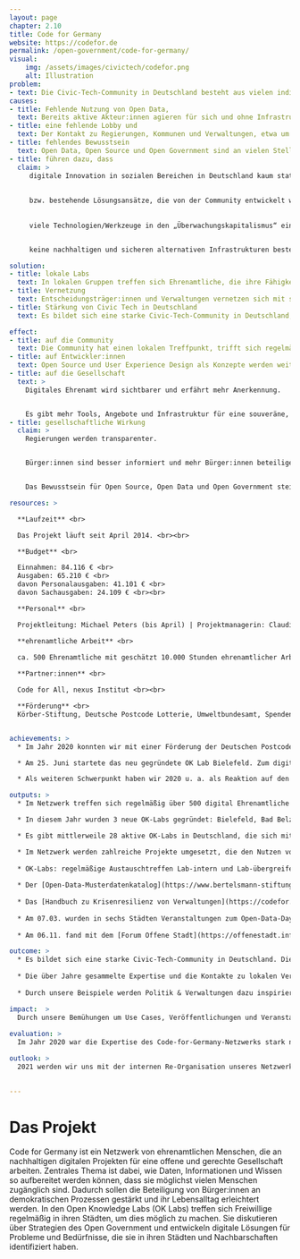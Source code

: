 ```yaml
---
layout: page
chapter: 2.10
title: Code for Germany
website: https://codefor.de
permalink: /open-government/code-for-germany/
visual:
    img: /assets/images/civictech/codefor.png
    alt: Illustration
problem:
- text: Die Civic-Tech-Community in Deutschland besteht aus vielen individuellen Gruppierungen, die mit ähnlichen Problemen konfrontiert sind, aber bisher vorwiegend regional organisiert sind und keine Lobby haben.
causes:
- title: Fehlende Nutzung von Open Data,
  text: Bereits aktive Akteur:innen agieren für sich und ohne Infrastruktur. Akteur:innen mit komplementären Fähigkeiten treffen nicht aufeinander. Akteure mit potenziell komplementären Fähigkeiten treffen nicht aufeinander.
- title: eine fehlende Lobby und
  text: Der Kontakt zu Regierungen, Kommunen und Verwaltungen, etwa um an Daten zu gelangen, ist für Einzelpersonen schwierig umsetzbar.
- title: fehlendes Bewusstsein
  text: Open Data, Open Source und Open Government sind an vielen Stellen unbekannt oder unverstanden. Die Regierung, Kommunen, Verwaltungen und andere Institutionen arbeiten deswegen stellenweise ineffizient.
- title: führen dazu, dass
  claim: >
     digitale Innovation in sozialen Bereichen in Deutschland kaum stattfindet,
      
      
     bzw. bestehende Lösungsansätze, die von der Community entwickelt wurden, nicht übernommen und verstetigt werden (können),
       
      
     viele Technologien/Werkzeuge in den „Überwachungskapitalismus“ eingebunden sind und somit


     keine nachhaltigen und sicheren alternativen Infrastrukturen bestehen.

solution:
- title: lokale Labs
  text: In lokalen Gruppen treffen sich Ehrenamtliche, die ihre Fähigkeiten dazu nutzen, um das gesellschaftliche Zusammenleben positiv zu beeinflussen.
- title: Vernetzung
  text: Entscheidungsträger:innen und Verwaltungen vernetzen sich mit swe Civic-Tech Community, um gemeinsam an Projekten für die Stadt zu arbeiten.
- title: Stärkung von Civic Tech in Deutschland
  text: Es bildet sich eine starke Civic-Tech-Community in Deutschland, Offene Daten werden von Bürger:innen genutzt und durch unsere Beispiele werden Politik & Verwaltungen dazu inspiriert, weitere Daten zu öffnen und bessere, nutzerfreundliche Anwendungen bereitzustellen.

effect:
- title: auf die Community
  text: Die Community hat einen lokalen Treffpunkt, trifft sich regelmäßig und ist vernetzt.
- title: auf Entwickler:innen
  text: Open Source und User Experience Design als Konzepte werden weiterverbreitet.
- title: auf die Gesellschaft
  text: >
    Digitales Ehrenamt wird sichtbarer und erfährt mehr Anerkennung.


    Es gibt mehr Tools, Angebote und Infrastruktur für eine souveräne, digital handlungsfähige, informierte Gesellschaft.
- title: gesellschaftliche Wirkung
  claim: >
    Regierungen werden transparenter.


    Bürger:innen sind besser informiert und mehr Bürger:innen beteiligen sich dank digitaler Tools.


    Das Bewusstsein für Open Source, Open Data und Open Government steigt.

resources: >

  **Laufzeit** <br>

  Das Projekt läuft seit April 2014. <br><br>  

  **Budget** <br>

  Einnahmen: 84.116 € <br>
  Ausgaben: 65.210 € <br>
  davon Personalausgaben: 41.101 € <br>
  davon Sachausgaben: 24.109 € <br><br>

  **Personal** <br>

  Projektleitung: Michael Peters (bis April) | Projektmanagerin: Claudia Jach <br><br>

  **ehrenamtliche Arbeit** <br>

  ca. 500 Ehrenamtliche mit geschätzt 10.000 Stunden ehrenamtlicher Arbeit <br><br> 
  
  **Partner:innen** <br>

  Code for All, nexus Institut <br><br>

  **Förderung** <br>
  Körber-Stiftung, Deutsche Postcode Lotterie, Umweltbundesamt, Spenden, sonstige <br><br>


achievements: >
  * Im Jahr 2020 konnten wir mit einer Förderung der Deutschen Postcode Lotterie den Themenbereich zu Umwelt und Nachhaltigkeit stärker ausbauen. Unter dem Motto “Code for Climate” haben sich zahlreiche Labs damit auseinandergesetzt, wie sich Offene Daten nutzen lassen, um kommunale Klimaschutzbemühungen sichtbarer und nachvollziehbarer zu gestalten. Dazu gehörte auch, die Folgen von Technologieeinsatz kritisch zu bewerten und sich um nachhaltige digitale Anwendungen zu bemühen. Dies war auch unser Fokus beim Open Data Day 2020 mit den einzigen Lab-Veranstaltungen, die wir aufgrund der Coronapandemie noch offline abhalten und besuchen konnten. In Berlin, Hamburg, Karlsruhe, Leipzig, Münster und Osnabrück wurde intensiv getüftelt, diskutiert und gelernt. Die Förderung der Postcode Lotterie ermöglichte es uns außerdem, unsere Website inhaltlich, technisch sowie vom Design zu überarbeiten. Im Projekt [Digitale Kommune](https://nexusinstitut.de/digitale-kommune-digitale-region-soziokulturelle-auswirkungen-durch-digitalisierung-und-kuenstliche-intelligenz/), das wir seit 2019 mit dem nexus-Institut durchführen, entwickeln wir partizipative Strategieansätze für eine nachhaltige Digitalisierung in Kommunen und Regionen. Schwerpunkt unseres Arbeitspakets ist die Erarbeitung von Handreichungen.

  * Am 25. Juni startete das neu gegründete OK Lab Bielefeld. Zum digitalen Kick-Off stellten sie ihre Partner:innen und spannende erste Projekte vor, u.a. zu umweltfreundlichem und sicherem Stadtverkehr mit der Initiative Radentscheid Bielefeld. Gemeinsam mit der Körber-Stiftung haben wir 2020 erneut das [Forum Offene Stadt](https://offenestadt.info/#rueckblick) ausgerichtet und uns dieses Mal vor allem mit der Frage von Resilienz von Städten bzw. Stadtgesellschaften beschäftigt. Die Teilnehmenden haben diskutiert, wie Bürger:innen bei der Gestaltung der Städte einbezogen werden können und wie Kommunen die Expertise erlangen, mit Herausforderungen wie der Klima- oder Coronakrise umzugehen. Wie alle haben auch wir - nicht nur in diesem Rahmen - mit online Formaten und Tools experimentiert, um den Austausch untereinander auch ohne persönliche Treffen möglich zu machen. 

  * Als weiteren Schwerpunkt haben wir 2020 u. a. als Reaktion auf den [WirVsVirus Hackathon](https://wirvsvirus.org/) unseren Blick verstärkt nach innen gerichtet, unsere Netzwerkstrukturen überdacht, Herausforderungen in der Arbeit zwischen Haupt- und Ehrenamt angesprochen und begonnen, uns über mögliche Lösungsansätze Gedanken zu machen und darüber in den Austausch zu treten. Dieser Prozess wird uns auch im folgenden Jahr begleiten.

outputs: >
  * Im Netzwerk treffen sich regelmäßig über 500 digital Ehrenamtliche

  * In diesem Jahr wurden 3 neue OK-Labs gegründet: Bielefeld, Bad Belzig, Cottbus

  * Es gibt mittlerweile 28 aktive OK-Labs in Deutschland, die sich mit ihren Gemeinden vernetzen

  * Im Netzwerk werden zahlreiche Projekte umgesetzt, die den Nutzen von Offenen Daten aufzeigen
  
  * OK-Labs: regelmäßige Austauschtreffen Lab-intern und Lab-übergreifend v. a. online, themenspezifische Veranstaltungen (z. B. zu Mobilität, Klima), Workshops für Einsteiger:innen am Open Data Day, Beratung, Aufbau und Pflege von digitaler Infrastruktur durch die ehrenamtliche Community
  
  * Der [Open-Data-Musterdatenkatalog](https://www.bertelsmann-stiftung.de/de/unsere-projekte/smart-country/musterdatenkatalog#leitfaden) wurde zusammen mit der Bertelsmann Stiftung veröffentlich
  
  * Das [Handbuch zu Krisenresilienz von Verwaltungen](https://codefor.de/documents/Handbuch-Krisenresilienz.pdf) wurde veröffentlicht
  
  * Am 07.03. wurden in sechs Städten Veranstaltungen zum Open-Data-Day organisiert
  
  * Am 06.11. fand mit dem [Forum Offene Stadt](https://offenestadt.info/#rueckblick) die größte Veranstaltung des Netzwerks statt

outcome: >
  * Es bildet sich eine starke Civic-Tech-Community in Deutschland. Die Frage der Resilienz, die v. a. seit der Coronapandemie die Verwaltungen verstärkt beschäftigt, hat viele Themen des Code-for-Germany-Netzwerks berührt. 
  
  * Die über Jahre gesammelte Expertise und die Kontakte zu lokalen Verwaltungen waren deshalb nachgefragt. Wir haben darauf reagiert, indem wir u.a. das Handbuch “Krisenresilienz von Verwaltungen – Was brauchen wir, damit die (kommunalen) Verwaltungen langfristig für Krisen ausgestattet sind” veröffentlicht haben. In diesem Rahmen haben wir auch gemeinsam mit dem Deutschen Städtetag zu einer Veranstaltung mit interessierten Kommunen geladen. Offene Daten werden von Bürger:innen genutzt. 
  
  * Durch unsere Beispiele werden Politik & Verwaltungen dazu inspiriert, weitere Daten zu öffnen. Als Reaktion auf den WirVsVirus Hackathon fand eine kritische Aufarbeitung des WirVsVirus Hackathon durch die Ehrenamtlichen statt, die besonders die strukturellen Defizite von Event-orientierter Innovationspolitik in den Blick nahm. 

impact:  >
  Durch unsere Bemühungen um Use Cases, Veröffentlichungen und Veranstaltungen werden Verwaltungen und Regierungen transparenter. Dies führt dazu, dass Bürger:innen besser informiert sind und sich daher mehr zutrauen, bei der Bürgerbeteiligung und Mitsprache. Das Bewusstsein für die Wichtigkeit von Open Source, Open Data und Open Government für das Gemeinwohl steigt. Wir erkennen als gute Nebenwirkungen, dass Kommunen und Verwaltungen effizienter arbeiten, Menschen ihre technischen Fähigkeiten für etwas Gutes einsetzen und mehr technische Mündigkeit (Data Literacy) entsteht.
    
evaluation: >
  Im Jahr 2020 war die Expertise des Code-for-Germany-Netzwerks stark nachgefragt. Die Coronapandemie hat den Bedarf an Digitalisierung in kommunalen Verwaltungen vor Augen geführt. Die Ehrenamtlichen haben ihre Expertise mit Fokus auf Open-Source-Strukturen und Offene Daten zur Verfügung gestellt. Dieser Prozess hat uns auch vor Herausforderungen in unseren eigenen Netzwerkstrukturen gestellt.

outlook: >
  2021 werden wir uns mit der internen Re-Organisation unseres Netzwerks, v. a. im Verhältnis zwischen den Labs und Hauptamtlichen auseinandersetzen. Die Labs haben das große Potenzial, interessierte Open-Government- Aktivist:innen und Expert:innen zusammenzubringen. Dies zeigt das anhaltende Interesse an Lab-Gründungen. Das Netzwerk möchte sich auch auf politische Arbeit konzentrieren, um bereits erprobte Tools für die öffentliche digitale Infrastruktur an die öffentliche Hand übergeben zu können und in die Verstetigung zu führen. 

    
---
```



# Das Projekt

Code for Germany ist ein Netzwerk von ehrenamtlichen Menschen, die an nachhaltigen digitalen Projekten für eine offene und gerechte Gesellschaft arbeiten. Zentrales Thema ist dabei, wie Daten, Informationen und Wissen so aufbereitet werden können, dass sie möglichst vielen Menschen zugänglich sind. Dadurch sollen die Beteiligung von Bürger:innen an demokratischen Prozessen gestärkt und ihr Lebensalltag erleichtert werden. In den Open Knowledge Labs (OK Labs) treffen sich Freiwillige regelmäßig in ihren Städten, um dies möglich zu machen. Sie diskutieren über Strategien des Open Government und entwickeln digitale Lösungen für Probleme und Bedürfnisse, die sie in ihren Städten und Nachbarschaften identifiziert haben.
